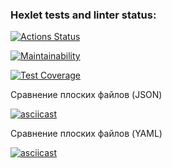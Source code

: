 ### Hexlet tests and linter status:
[![Actions Status](https://github.com/Alaska90/frontend-project-lvl2/workflows/hexlet-check/badge.svg)](https://github.com/Alaska90/frontend-project-lvl2/actions)

[![Maintainability](https://api.codeclimate.com/v1/badges/17284bcc9366596c0cf0/maintainability)](https://codeclimate.com/github/Alaska90/frontend-project-lvl2/maintainability)

[![Test Coverage](https://api.codeclimate.com/v1/badges/17284bcc9366596c0cf0/test_coverage)](https://codeclimate.com/github/Alaska90/frontend-project-lvl2/test_coverage)

Сравнение плоских файлов (JSON)

[![asciicast](https://asciinema.org/a/yt02WadNXIa3lkTLtZbX0YbJg.svg)](https://asciinema.org/a/yt02WadNXIa3lkTLtZbX0YbJg)

Сравнение плоских файлов (YAML)

[![asciicast](https://asciinema.org/a/nWuA1amDRrLlXthFK45a9uwi5.svg)](https://asciinema.org/a/nWuA1amDRrLlXthFK45a9uwi5)